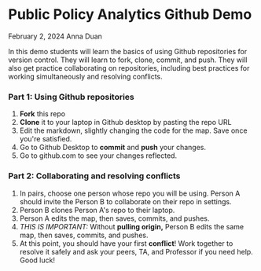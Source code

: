 # Public Policy Analytics Github Demo
February 2, 2024
Anna Duan


In this demo students will learn the basics of using Github repositories for version control. They will learn to fork, clone, commit, and push. They will also get practice collaborating on repositories, including best practices for working simultaneously and resolving conflicts.



### Part 1: Using Github repositories
1. **Fork** this repo
2. **Clone** it to your laptop in Github desktop by pasting the repo URL
3. Edit the markdown, slightly changing the code for the map. Save once you're satisfied.
4. Go to Github Desktop to **commit** and **push** your changes.
5. Go to github.com to see your changes reflected.

### Part 2: Collaborating and resolving conflicts
1. In pairs, choose one person whose repo you will be using. Person A should invite the Person B to collaborate on their repo in settings.
2. Person B clones Person A's repo to their laptop.
3. Person A edits the map, then saves, commits, and pushes.
4.  *THIS IS IMPORTANT:* Without **pulling origin,** Person B edits the same map, then saves, commits, and pushes.
5.  At this point, you should have your first **conflict**! Work together to resolve it safely and ask your peers, TA, and Professor if you need help. Good luck!
